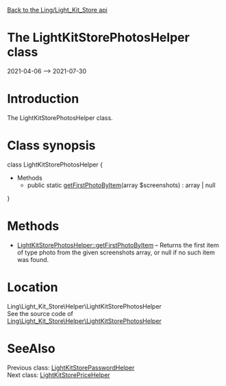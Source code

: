 [Back to the Ling/Light_Kit_Store api](https://github.com/lingtalfi/Light_Kit_Store/blob/master/doc/api/Ling/Light_Kit_Store.md)



The LightKitStorePhotosHelper class
================
2021-04-06 --> 2021-07-30






Introduction
============

The LightKitStorePhotosHelper class.



Class synopsis
==============


class <span class="pl-k">LightKitStorePhotosHelper</span>  {

- Methods
    - public static [getFirstPhotoByItem](https://github.com/lingtalfi/Light_Kit_Store/blob/master/doc/api/Ling/Light_Kit_Store/Helper/LightKitStorePhotosHelper/getFirstPhotoByItem.md)(array $screenshots) : array | null

}






Methods
==============

- [LightKitStorePhotosHelper::getFirstPhotoByItem](https://github.com/lingtalfi/Light_Kit_Store/blob/master/doc/api/Ling/Light_Kit_Store/Helper/LightKitStorePhotosHelper/getFirstPhotoByItem.md) &ndash; Returns the first item of type photo from the given screenshots array, or null if no such item was found.





Location
=============
Ling\Light_Kit_Store\Helper\LightKitStorePhotosHelper<br>
See the source code of [Ling\Light_Kit_Store\Helper\LightKitStorePhotosHelper](https://github.com/lingtalfi/Light_Kit_Store/blob/master/Helper/LightKitStorePhotosHelper.php)



SeeAlso
==============
Previous class: [LightKitStorePasswordHelper](https://github.com/lingtalfi/Light_Kit_Store/blob/master/doc/api/Ling/Light_Kit_Store/Helper/LightKitStorePasswordHelper.md)<br>Next class: [LightKitStorePriceHelper](https://github.com/lingtalfi/Light_Kit_Store/blob/master/doc/api/Ling/Light_Kit_Store/Helper/LightKitStorePriceHelper.md)<br>
